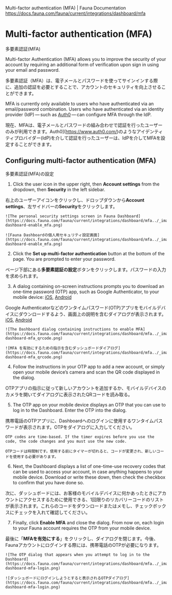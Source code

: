 Multi-factor authentication (MFA) | Fauna Documentation
https://docs.fauna.com/fauna/current/integrations/dashboard/mfa

# Multi-factor authentication (MFA)

多要素認証(MFA)

Multi-factor Authentication (MFA) allows you to improve the security of your account by requiring an additional form of verification upon sign in using your email and password.

多要素認証（MFA）は、電子メールとパスワードを使ってサインインする際に、追加の認証を必要とすることで、アカウントのセキュリティを向上させることができます。

MFA is currently only available to users who have authenticated via an email/password combination. Users who have authenticated via an identity provider (IdP) — such as [Auth0](https://www.auth0.com/) — can configure MFA through the IdP.

現在、MFAは、電子メールとパスワードの組み合わせで認証を行ったユーザーのみが利用できます。Auth0](https://www.auth0.com/)のようなアイデンティティプロバイダー(IdP)を介して認証を行ったユーザーは、IdPを介してMFAを設定することができます。

## [](#configuring-multi-factor-authentication-mfa)Configuring multi-factor authentication (MFA)

多要素認証(MFA)の設定

1.  Click the user icon in the upper right, then **Account settings** from the dropdown, then **Security** in the left sidebar.

右上のユーザーアイコンをクリックし、ドロップダウンから**Account settings**、左サイドバーの**Security**をクリックします。

    ![The personal security settings screen in Fauna Dashboard](https://docs.fauna.com/fauna/current/integrations/dashboard/mfa../_images/screen-dashboard-enable_mfa.png)

    ![Fauna Dashboardの個人用セキュリティ設定画面](https://docs.fauna.com/fauna/current/integrations/dashboard/mfa../_images/screen-dashboard-enable_mfa.png)

2.  Click the **Set up multi-factor authentication** button at the bottom of the page. You are prompted to enter your password.

ページ下部にある**多要素認証の設定**ボタンをクリックします。パスワードの入力を求められます。

3.  A dialog containing on-screen instructions prompts you to download an one-time password (OTP) app, such as Google Authenticator, to your mobile device: [iOS](https://apps.apple.com/us/app/google-authenticator/id388497605), [Android](https://play.google.com/store/apps/details?id=com.google.android.apps.authenticator2)

Google Authenticatorなどのワンタイムパスワード(OTP)アプリをモバイルデバイスにダウンロードするよう、画面上の説明を含むダイアログが表示されます。[iOS](https://apps.apple.com/us/app/google-authenticator/id388497605), [Android](https://play.google.com/store/apps/details?id=com.google.android.apps.authenticator2)

    ![The Dashboard dialog containing instructions to enable MFA](https://docs.fauna.com/fauna/current/integrations/dashboard/mfa../_images/screen-dashboard-mfa_qrcode.png)

    ![MFA を有効にするための指示を含むダッシュボードダイアログ](https://docs.fauna.com/fauna/current/integrations/dashboard/mfa../_images/screen-dashboard-mfa_qrcode.png)

4.  Follow the instructions in your OTP app to add a new account, or simply open your mobile device’s camera and scan the QR code displayed in the dialog.

OTPアプリの指示に従って新しいアカウントを追加するか、モバイルデバイスのカメラを開いてダイアログに表示されたQRコードを読み取る。

5.  The OTP app on your mobile device displays an OTP that you can use to log in to the Dashboard. Enter the OTP into the dialog.

携帯電話のOTPアプリに、Dashboardへのログインに使用するワンタイムパスワードが表示されます。OTPをダイアログに入力してください。

    OTP codes are time-based. If the timer expires before you use the code, the code changes and you must use the new code.

    OTPコードは時間制です。使用する前にタイマーが切れると、コードが変更され、新しいコードを使用する必要があります。

6.  Next, the Dashboard displays a list of one-time-use recovery codes that can be used to access your account, in case anything happens to your mobile device. Download or write these down, then check the checkbox to confirm that you have done so.

次に、ダッシュボードには、お客様のモバイルデバイスに何かあったときにアカウントにアクセスするために使用できる、1回限りのリカバリーコードのリストが表示されます。これらのコードをダウンロードまたはメモし、チェックボックスにチェックを入れて確認してください。

7.  Finally, click **Enable MFA** and close the dialog. From now on, each login to your Fauna account requires the OTP from your mobile device.

最後に「**MFAを有効にする**」をクリックし、ダイアログを閉じます。今後、Faunaアカウントにログインする際には、携帯電話のOTPが必要になります。

    ![The OTP dialog that appears when you attempt to log in to the Dashboard](https://docs.fauna.com/fauna/current/integrations/dashboard/mfa../_images/screen-dashboard-mfa-login.png)

    ![ダッシュボードにログインしようとすると表示されるOTPダイアログ](https://docs.fauna.com/fauna/current/integrations/dashboard/mfa../_images/screen-dashboard-mfa-login.png)


